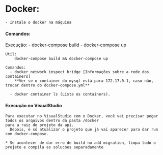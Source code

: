 # Docker:
	- Instale o docker na máquina
  
  #### Comandos: 
   Execução:
     - docker-compose build
     - docker-compose up
    
    Util:
    	docker-compose build && docker-compose up

    Comandos:
      - docker network inspect bridge [Informações sobre a rede dos containers]
      	**Ver se o container do mysql está para 172.17.0.1, caso não, trocar dentro do docker-compose.yml**
      
      - docker container ls (Lista os containers).

  #### Execução no VisualStudio

    Para executar no VisualStudio com o Docker, você vai precisar pegar todos os arquivos dentro da pasta /docker
    para a raiz do projeto da api. 
      Depois, é só atualizar o projeto que já vai aparecer para dar run com docker-compose.

	* Se acontecer de dar erro de build no add migration, limpa todo o projeto e compila as solucoes separadamente
